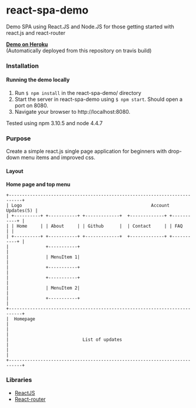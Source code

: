 # react-spa-demo
Demo SPA using React.JS and Node.JS for those getting started with react.js and react-router

[**Demo on Heroku**](https://react-spa-demo.herokuapp.com/)  
(Automatically deployed from this repository on travis build)

### Installation
#### Running the demo locally
1. Run `$ npm install` in the react-spa-demo/ directory
2. Start the server in react-spa-demo using `$ npm start`. Should open a port on 8080.
3. Navigate your browser to http://localhost:8080.

Tested using npm 3.10.5 and node 4.4.7 

### Purpose
Create a simple react.js single page application for beginners with drop-down menu items and improved css.

#### Layout
**Home page and top menu**

```
+---------------------------------------------------------------------------+
| Logo                                                 Account   Updates(5) |
| +----------+ +-----------+ +-------------+  +-------------+ +-----------+ |
| | Home     | | About     | | Github      |  | Contact     | | FAQ       | |
| +----------+ +-----------+ +-------------+  +-------------+ +-----------+ |
|              +-----------+                                                |
|              | MenuItem 1|                                                |
|              +-----------+                                                | 
|              +-----------+                                                |
|              | MenuItem 2|                                                |
|              +-----------+                                                | 
+---------------------------------------------------------------------------+
|  Homepage                                                                 |
|                                                                           |
|                            List of updates                                |
|                                                                           |
+---------------------------------------------------------------------------+
```

### Libraries
* [ReactJS](https://facebook.github.io/react/)
* [React-router](https://github.com/ReactTraining/react-router)

